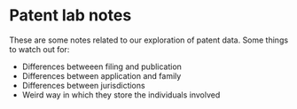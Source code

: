# Patent lab notes

These are some notes related to our exploration of patent data. Some things to watch out for:

* Differences betweeen filing and publication
* Differences between application and family
* Differences between jurisdictions
* Weird way in which they store the individuals involved

